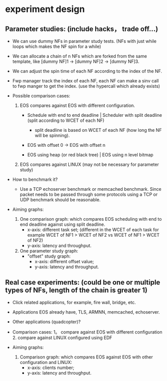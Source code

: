 # experiment design

## Parameter studies: (include hacks， trade off...)
+ We can use dummy NFs in parameter study tests. (NFs with just while loops which makes the NF spin for a while)
+ We can allocate a chain of n NFs which are forked from the same template, like [dummy NF]1 -> [dummy NF]2 -> [dummy NF]3.
+ We can adjust the spin time of each NF according to the index of the NF.
+ Fwp manager track the index of each NF, each NF can make a sinv call to fwp manger to get the index. (use the hypercall which already exists)

+ Possible comparison cases:
	1. EOS compares against EOS with different configuration.
		+ Schedule with end to end deadline          |     Scheduler with split deadline (split according to WCET of each NF)
			- split deadline is based on WCET of each NF (how long the NF will be spinning). 

		+ EOS with offset 0                          ->    EOS with offset n
		+ EOS using heap (or red black tree)         |     EOS using n level bitmap

	2. EOS compares against LINUX (may not be necessary for parameter study)

+ How to benchmark it? 
	+ Use a TCP echoserver benchmark or memcached benchmark. Since packet needs to be passed through some protocols using a TCP or UDP benchmark should be reasonable.

+ Aiming graphs:
	1. One comparison graph: which compares EOS scheduling with end to end deadline against using split deadline. 
		+ x-axis: different task set; (different in the WCET of each task for example WCET of NF1 > WCET of NF2 vs WCET of NF1 > WCET of NF2) 
		+ y-axis: latency and throughput.
	2. One parameter study graph:
		+ "offset" study graph: 
			+ x-axis: different offset value;
			+ y-axis: latency and throughput.


## Real case experiments: (could be one or multiple types of NFs, length of the chain is greater 1)
+ Click related applications, for example, fire wall, bridge, etc.
+ Applications EOS already have, TLS, ARMNN, memcached, echoserver.
+ Other applications (quadcopter)? 

+ Comparison cases:
	1。 compare against EOS with different configuration
	2. compare against LINUX configured using EDF

+ Aiming graphs:
	1. Comparison graph: which compares EOS against EOS with other configuration and LINUX:
		+ x-axis: clients number;
		+ y-axis: latency and throughput.

